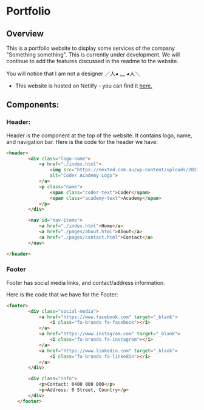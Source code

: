 # Portfolio

## Overview
This is a portfolio website to display some services of the company "Something something". 
This is currently under development. We will continue to add the features discussed in the readme to the website. 

You will notice that I am not a designer ／人◕ __ ◕人＼

- This website is hosted on Netlify - you can find it [here.](https://ca-portfolio-demo-xs.netlify.app/)

## Components: 

### Header: 
Header is the component at the top of the website. It contains logo, name, and navigation bar. 
Here is the code for the header we have: 

```html
<header>
        <div class="logo-name">
            <a href="./index.html">
                <img src="https://nexted.com.au/wp-content/uploads/2023/07/CODR_Logo_Black-_-Green_RGB.png"
                alt="Coder Academy Logo">
            </a>
            <p class="name">
                <span class="coder-text">Coder</span>
                <span class="academy-text">Academy</span>
            </p>
        </div>

        <nav id="nav-items">
            <a href="./index.html">Home</a>
            <a href="./pages/about.html">About</a>
            <a href="./pages/contact.html">Contact</a>
        </nav>

</header>
```

### Footer
Footer has social media links, and contact/address information. 

Here is the code that we have for the Footer:

```html
<footer>
        <div class="social-media">
            <a href="https://www.facebook.com" target="_blank">
                <i class="fa-brands fa-facebook"></i>
            </a>
            <a href="https://www.instagram.com" target="_blank">
                <i class="fa-brands fa-instagram"></i>
            </a>
            <a href="https://www.linkedin.com" target="_blank">
                <i class="fa-brands fa-linkedin"></i>
            </a>
        </div>

        <div class="info">
            <p>Contact: 0400 000 000</p>
            <p>Address: 0 Street, Country</p>
        </div>
    </footer>
```